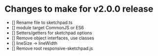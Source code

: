 
# Changes to make for v2.0.0 release

- [] Rename file to sketchpad.ts
- [] module target CommonJS or ES6
- [] Setters/getters for sketchpad options
- [] Remove object interfaces, use classes
- [] lineSize -> lineWidth
- [] Remove root responsive-sketchpad.js

